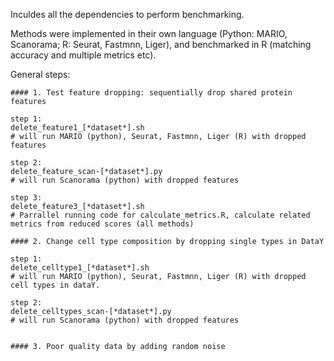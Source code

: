 Inculdes all the dependencies to perform benchmarking.

Methods were implemented in their own language (Python: MARIO, Scanorama; R: Seurat, Fastmnn, Liger), and benchmarked in R (matching accuracy and multiple metrics etc).

General steps:

```
#### 1. Test feature dropping: sequentially drop shared protein features

step 1:
delete_feature1_[*dataset*].sh
# will run MARIO (python), Seurat, Fastmnn, Liger (R) with dropped features

step 2:
delete_feature_scan-[*dataset*].py
# will run Scanorama (python) with dropped features

step 3:
delete_feature3_[*dataset*].sh
# Parrallel running code for calculate_metrics.R, calculate related metrics from reduced scores (all methods)

#### 2. Change cell type composition by dropping single types in DataY

step 1:
delete_celltype1_[*dataset*].sh
# will run MARIO (python), Seurat, Fastmnn, Liger (R) with dropped cell types in dataY.

step 2:
delete_celltypes_scan-[*dataset*].py
# will run Scanorama (python) with dropped features


#### 3. Poor quality data by adding random noise



```

